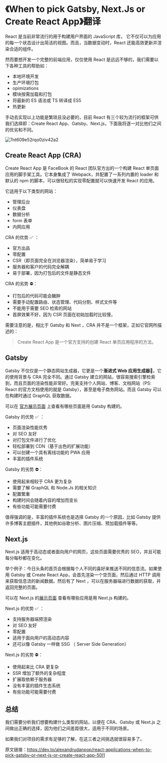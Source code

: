 # 《When to pick Gatsby, Next.Js or Create React App》翻译

React 是当前非常流行的用于构建用户界面的 JavaScript 库， 它不仅可以为应用的每一个状态设计出简洁的视图。而且，当数据变动时，React 还能高效更新并渲染合适的组件。

然而要想开发一个完整的前端应用，仅仅使用 React 是远远不够的，我们需要以下各种工具的帮助如：

- 本地环境开发
- 生产环境打包
- opimizations
- 模块按需加载和打包
- 将最新的 ES 语法或 TS 转译成 ES5
- 热更新

手动去实现以上功能是繁琐且没必要的，目前 React 有三个较为流行的框架可供我们选择即：Create React App、Gatsby、Next.js，下面我将逐一对比他们之间的优劣和不同。

![7nt609e52rqo0ziv42a2](https://user-images.githubusercontent.com/33340988/127197921-1e3393d7-bb63-431e-8060-dc24a1781a0f.jpg)

## Create React App (CRA)

Create React App 是 FaceBook 的 React 团队官方出的一个构建 React 单页面应用的脚手架工具。它本身集成了 Webpack，并配置了一系列内置的 loader 和默认的 npm 的脚本，可以很轻松的实现零配置就可以快速开发 React 的应用。

它适用于以下类型的网站：

- 管理后台
- 仪表盘
- 数据分析
- form 表单
- 内网应用

CRA 的优势 ✅ ：

- 官方出品
- 零配置
- CSR（即页面完全在浏览器渲染），简单易于学习
- 服务器和客户的代码完全解耦
- 易于部署，因为打包后的文件是静态文件

CRA 的劣势 ⛔️：

- 打包后的代码可能会臃肿
- 需要手动配置路由、状态管理、代码分割、样式文件等
- 不能用于需要 SEO 检索的网站
- 首屏效果不好，因为 CSR 页面在初始加载时比较慢，

需要注意的是，相比于 Gatsby 和 Next ，CRA 并不是一个框架，正如它官网所描述的：

> Create React App 是一个官方支持的创建 React 单页应用程序的方法。

## Gatsby

Gatsby 不仅仅是一个静态网站生成器，它更是一个**渐进式 Web 应用生成器**💪。它的使用背景与 CRA 完全不同。通过 Gatsby 建立的网站，很容易搜索引擎检索到，而且页面的渲染性能非常好。完美支持个人网站、博客、文档网站（PS: React 的官方文档使用的就是 Gatsby），甚至是电子商务网站。而且 Gatsby 可以在构建时通过 GraphQL 获取数据。

可以在 [官方展示页面](https://www.gatsbyjs.com/showcase/) 上查看有哪些页面是用 Gatsby 构建的。

Gatsby 的优势 ✅ ：

- 页面渲染性能优秀
- 对 SEO 友好
- 对打包文件进行了优化
- 轻松部署到 CDN（基于出色的扩展功能）
- 可以创建一个具有离线功能的 PWA 应用
- 丰富的插件系统

Gatsby 的劣势 ⛔️：

- 使用起来相较于 CRA 更为复杂
- 需要了解 GraphQL 和 Node.Js 的相关知识
- 配置繁重
- 构建时间会随着内容的增加而变长
- 有些功能可能需要付费

值得强调的是，丰富的插件系统也是选择 Gatsby 的一个原因，比如 Gatsby 提供许多博客主题插件，其他例如谷歌分析、图片压缩、预加载插件等等。

## Next.js

Next.js 适用于高动态或者面向用户的网页，这些页面需要优秀的 SEO，并且可能每分每秒都在变化。

举个例子：今日头条的首页会根据每个人不同的喜好来推送不同的信息流。如果使用 Gatsby 或 Create React App，会首先渲染一个空页面，然后通过 HTTP 调用来获取信息流的新闻数据。然后有了 Next ，可以在服务器端进行数据的获取，并返回完整的页面。

可以在 Next.js 的[展示页面](https://nextjs.org/showcase) 查看有哪些应用是用 Next.js 构建的。

Next.js 的优势 ✅ ：

- 支持服务器端预渲染
- 对 SEO 友好
- 零配置
- 适用于面向用户的高动态内容
- 还可以像 Gatsby 一样做 SSG （ Server Side Generation）

Next.js 的劣势 ⛔️：

- 使用起来比 CRA 更复杂
- SSR 增加了额外的复杂程度
- 扩展取依赖于服务器
- 没有丰富的插件生态系统
- 有些功能可能需要付费

## 总结

我们需要分析我们想要构建什么类型的网站，以便在 CRA、Gatsby 或 Next.js 之间做出正确的选择，因为他们之间差距很大，适用于不同的场景。

如果我们对项目的需求有足够的了解，在这三者之间挑选就很容易多了。

原文链接：https://dev.to/alexandrudanpop/react-applications-when-to-pick-gatsby-or-next-js-or-create-react-app-50l1
